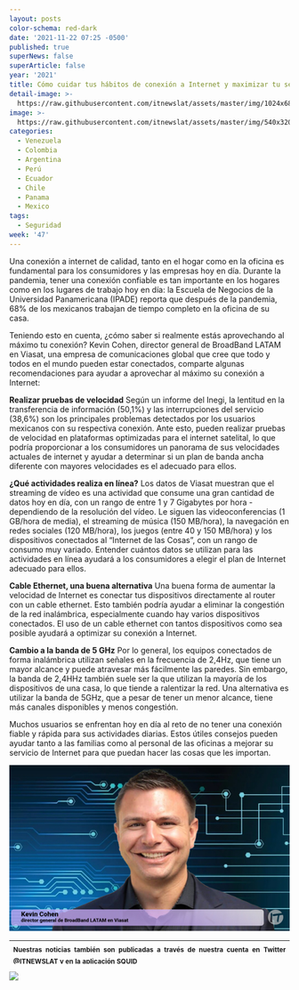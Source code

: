 ```yaml
---
layout: posts
color-schema: red-dark
date: '2021-11-22 07:25 -0500'
published: true
superNews: false
superArticle: false
year: '2021'
title: Cómo cuidar tus hábitos de conexión a Internet y maximizar tu señal Wi-Fi
detail-image: >-
  https://raw.githubusercontent.com/itnewslat/assets/master/img/1024x680/Kevin-Cohen-g.jpg
image: >-
  https://raw.githubusercontent.com/itnewslat/assets/master/img/540x320/Kevin-Cohen-p.jpg
categories:
  - Venezuela
  - Colombia
  - Argentina
  - Perú
  - Ecuador
  - Chile
  - Panama
  - Mexico
tags:
  - Seguridad
week: '47'
---
```

Una conexión a internet de calidad, tanto en el hogar como en la oficina es fundamental para los consumidores y las empresas hoy en día. Durante la pandemia, tener una conexión confiable es tan importante en los hogares como en los lugares de trabajo hoy en día: la Escuela de Negocios de la Universidad Panamericana (IPADE) reporta que después de la pandemia, 68% de los mexicanos trabajan de tiempo completo en la oficina de su casa.

Teniendo esto en cuenta, ¿cómo saber si realmente estás aprovechando al máximo tu conexión? Kevin Cohen, director general de BroadBand LATAM en Viasat, una empresa de comunicaciones global que cree que todo y todos en el mundo pueden estar conectados, comparte algunas recomendaciones para ayudar a aprovechar al máximo su conexión a Internet:

**Realizar pruebas de velocidad**
Según un informe del Inegi, la lentitud en la transferencia de información (50,1%) y las interrupciones del servicio (38,6%) son los principales problemas detectados por los usuarios mexicanos con su respectiva conexión. Ante esto, pueden realizar pruebas de velocidad en plataformas optimizadas para el internet satelital, lo que podría proporcionar a los consumidores un panorama de sus velocidades actuales de internet y ayudar a determinar si un plan de banda ancha diferente con mayores velocidades es el adecuado para ellos. 

**¿Qué actividades realiza en línea?**
Los datos de Viasat muestran que el streaming de vídeo es una actividad que consume una gran cantidad de datos hoy en día, con un rango de entre 1 y 7 Gigabytes por hora - dependiendo de la resolución del vídeo. Le siguen las videoconferencias (1 GB/hora de media), el streaming de música (150 MB/hora), la navegación en redes sociales (120 MB/hora), los juegos (entre 40 y 150 MB/hora) y los dispositivos conectados al “Internet de las Cosas”, con un rango de consumo muy variado. Entender cuántos datos se utilizan para las actividades en línea ayudará a los consumidores a elegir el plan de Internet adecuado para ellos. 

**Cable Ethernet, una buena alternativa**
Una buena forma de aumentar la velocidad de Internet es conectar tus dispositivos directamente al router con un cable ethernet. Esto también podría ayudar a eliminar la congestión de la red inalámbrica, especialmente cuando hay varios dispositivos conectados. El uso de un cable ethernet con tantos dispositivos como sea posible ayudará a optimizar su conexión a Internet.

**Cambio a la banda de 5 GHz**
Por lo general, los equipos conectados de forma inalámbrica utilizan señales en la frecuencia de 2,4Hz, que tiene un mayor alcance y puede atravesar más fácilmente las paredes. Sin embargo, la banda de 2,4HHz también suele ser la que utilizan la mayoría de los dispositivos de una casa, lo que tiende a ralentizar la red. Una alternativa es utilizar la banda de 5GHz, que a pesar de tener un menor alcance, tiene más canales disponibles y menos congestión.

Muchos usuarios se enfrentan hoy en día al reto de no tener una conexión fiable y rápida para sus actividades diarias. Estos útiles consejos pueden ayudar tanto a las familias como al personal de las oficinas a mejorar su servicio de Internet para que puedan hacer las cosas que les importan.

![](https://raw.githubusercontent.com/itnewslat/assets/master/img/540x320/Kevin-Cohen-p.jpg)

<table style="height: 42px;" width="569">
<tbody>
<tr>
<td style="text-align: justify;"><sub><strong>Nuestras noticias también son publicadas a través de nuestra cuenta en Twitter <a href="https://twitter.com/itnewslat?lang=es">@ITNEWSLAT</a> y en la aplicación <a href="https://squidapp.co/en/">SQUID</a></strong></sub></td>
</tr>
</tbody>
</table>

<img src="https://tracker.metricool.com/c3po.jpg?hash=56f88a41e39ab42c063cc51676587a04"/>